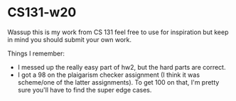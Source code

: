 # CS131-w20

Wassup this is my work from CS 131 feel free to use for inspiration but keep in mind you should submit your own work.

Things I remember: 
- I messed up the really easy part of hw2, but the hard parts are correct.
- I got a 98 on the plaigarism checker assignment (I think it was scheme/one of the latter assignments). To get 100 on that, I'm pretty sure you'll have to find the super edge cases.
